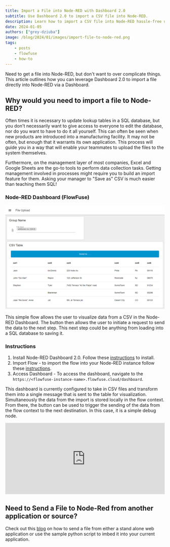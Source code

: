 ```yaml
---
title: Import a File into Node-RED with Dashboard 2.0
subtitle: Use Dashboard 2.0 to import a CSV file into Node-RED.
description: Learn how to import a CSV file into Node-RED hassle-free using Dashboard 2.0. Simplify data management with this step-by-step guide.
date: 2024-01-05
authors: ["grey-dziuba"]
image: /blog/2024/01/images/import-file-to-node-red.png
tags:
    - posts
    - flowfuse
    - how-to
---
```


Need to get a file into Node-RED, but don't want to over complicate things.  This article outlines how you can leverage Dashboard 2.0 to import a file directly into Node-RED via a Dashboard.

<!--more-->

## Why would you need to import a file to Node-RED?

Often times it is necessary to update lookup tables in a SQL database, but you don't necessarily want to give access to everyone to edit the database, nor do you want to have to do it all yourself. This can often be seen when new products are introduced into a manufacturing facility. It may not be often, but enough that it warrants its own application. This process will guide you in a way that will enable your teammates to upload the files to the system themselves.

Furthermore, on the management layer of most companies, Excel and Google Sheets are the go-to tools to perform data collection tasks. Getting management involved in processes might require you to build an import feature for them. Asking your manager to "Save as" CSV is much easier than teaching them SQL!


### Node-RED Dashboard (FlowFuse)

![csv dashboard](./images/csv-dashboard.png)

This simple flow allows the user to visualize data from a CSV in the Node-RED Dashboard. The button then allows the user to initiate a request to send the data to the next step. This next step could be anything from loading into a SQL database to saving it.

### Instructions ###
1. Install Node-RED Dashboard 2.0. Follow these [instructions](/blog/2024/03/dashboard-getting-started/) to install.  
2. Import Flow - to import the flow into your Node-RED instance follow these [instructions](/node-red/quick-tips/node-red-tips-5//#1.-copy-and-share-your-flows-using-export-and-import). 
3. Access Dashboard - To access the dashboard, navigate to the `https://<flowfuse-instance-name>.flowfuse.cloud/dashboard`.

This dashboard is currently configured to take in CSV files and transform them into a single message that is sent to the table for visualization.  Simultaneously the data from the import is stored locally in the flow context.  From there, the button can be used to trigger the sending of the data from the flow context to the next destination.  In this case, it is a simple debug node.

<iframe width="100%" height="225px" src="https://flows.nodered.org/flow/8c505039ac1b8dbed2bee1e22ee2975a/share?height=100" allow="clipboard-read; clipboard-write" style="border: none;"></iframe>


## Need to Send a File to Node-Red from another application or source?

Check out this [blog](/blog/2024/01/send-a-file) on how to send a file from either a stand alone web application or use the sample python script to imbed it into your current application.